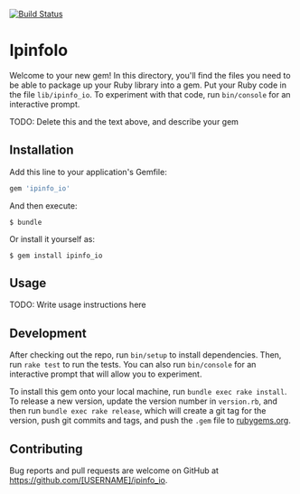 [![Build Status](https://travis-ci.org/ipinfoio/ruby.svg?branch=master)](https://travis-ci.org/ipinfoio/ruby)

# IpinfoIo

Welcome to your new gem! In this directory, you'll find the files you need to be able to package up your Ruby library into a gem. Put your Ruby code in the file `lib/ipinfo_io`. To experiment with that code, run `bin/console` for an interactive prompt.

TODO: Delete this and the text above, and describe your gem

## Installation

Add this line to your application's Gemfile:

```ruby
gem 'ipinfo_io'
```

And then execute:

    $ bundle

Or install it yourself as:

    $ gem install ipinfo_io

## Usage

TODO: Write usage instructions here

## Development

After checking out the repo, run `bin/setup` to install dependencies. Then, run `rake test` to run the tests. You can also run `bin/console` for an interactive prompt that will allow you to experiment.

To install this gem onto your local machine, run `bundle exec rake install`. To release a new version, update the version number in `version.rb`, and then run `bundle exec rake release`, which will create a git tag for the version, push git commits and tags, and push the `.gem` file to [rubygems.org](https://rubygems.org).

## Contributing

Bug reports and pull requests are welcome on GitHub at https://github.com/[USERNAME]/ipinfo_io.

